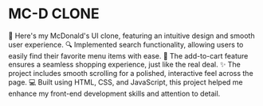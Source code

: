 # MC-D CLONE
🍔 Here's my McDonald's UI clone, featuring an intuitive design and smooth user experience.
🔍 Implemented search functionality, allowing users to easily find their favorite menu items with ease.
🎯 The add-to-cart feature ensures a seamless shopping experience, just like the real deal.
✨ The project includes smooth scrolling for a polished, interactive feel across the page.
💻 Built using HTML, CSS, and JavaScript, this project helped me enhance my front-end development skills and attention to detail.
